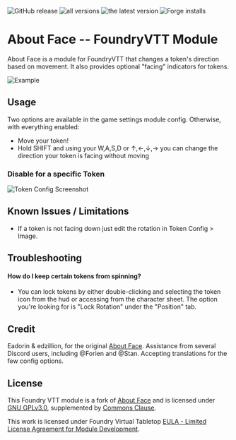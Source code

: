 ![GitHub release](https://img.shields.io/github/release-date/mclemente/about-face)
![all versions](https://img.shields.io/github/downloads/mclemente/about-face/total)
![the latest version](https://img.shields.io/github/downloads/mclemente/about-face/latest/total)
![Forge installs](https://img.shields.io/badge/dynamic/json?label=Forge%20Installs&query=package.installs&suffix=%25&url=https%3A%2F%2Fforge-vtt.com%2Fapi%2Fbazaar%2Fpackage%2Fabout-face)

# About Face -- FoundryVTT Module

About Face is a module for FoundryVTT that changes a token's direction based on movement. It also provides optional "facing" indicators for tokens.

![Example](https://github.com/mclemente/about-face/raw/master/media/AboutFace-Demo.gif)

## Usage

Two options are available in the game settings module config. Otherwise, with everything enabled:

-   Move your token!
-   Hold SHIFT and using your W,A,S,D or &#8593;,&#8592;,&#8595;,&#8594; you can change the direction your token is facing without moving

### Disable for a specific Token

![Token Config Screenshot](https://raw.githubusercontent.com/mclemente/about-face/master/media/screenshot.PNG)

## Known Issues / Limitations

-   If a token is not facing down just edit the rotation in Token Config > Image.

## Troubleshooting

#### How do I keep certain tokens from spinning?

-   You can lock tokens by either double-clicking and selecting the token icon from the hud or accessing from the character sheet. The option you're looking for is "Lock Rotation" under the "Position" tab.

## Credit

Eadorin & edzillion, for the original [About Face](https://github.com/League-of-Foundry-Developers/about-face).
Assistance from several Discord users, including @Forien and @Stan. Accepting translations for the few config options.

## License

This Foundry VTT module is a fork of [About Face](https://github.com/League-of-Foundry-Developers/about-face) and is licensed under [GNU GPLv3.0](https://www.gnu.org/licenses/gpl-3.0.en.html), supplemented by [Commons Clause](https://commonsclause.com/).

This work is licensed under Foundry Virtual Tabletop [EULA - Limited License Agreement for Module Development](https://foundryvtt.com/article/license/).
